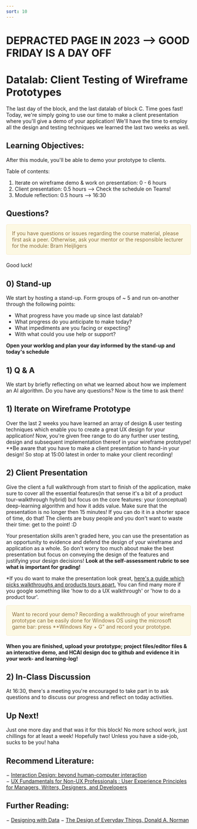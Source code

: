 ```yaml
---
sort: 10
---
```


# DEPRACTED PAGE IN 2023 --> GOOD FRIDAY IS A DAY OFF

# Datalab: Client Testing of Wireframe Prototypes
The last day of the block, and the last datalab of block C. Time goes fast! Today, we're simply going to use our time to make a client presentation where you'll give a demo of your application! We'll have the time to employ all the design and testing techniques we learned the last two weeks as well.

## Learning Objectives:
After this module, you'll be able to demo your prototype to clients.


Table of contents:
1. Iterate on wireframe demo & work on presentation: 0 - 6 hours
2. Client presentation: 0.5 hours --> Check the schedule on Teams!
3. Module reflection: 0.5 hours --> 16:30




## Questions?

<div style="padding: 15px; border: 1px solid transparent; border-color: transparent; margin-bottom: 20px; border-radius: 4px; color: #8a6d3b;; background-color: #fcf8e3; border-color: #faebcc;">
If you have questions or issues regarding the course material, please first ask a peer. Otherwise, ask your mentor or the responsible lecturer for the module: Bram Heijligers
 </div>

Good luck!

## 0) Stand-up
We start by hosting a stand-up. Form groups of ~ 5 and run on-another through the following points:
- What progress have you made up since last datalab?
- What progress do you anticipate to make today?
- What impediments are you facing or expecting?
- With what could you use help or support?

**Open your worklog and plan your day informed by the stand-up and today's schedule**

## 1) Q & A
We start by briefly reflecting on what we learned about how we implement an AI algorithm. Do you have any questions? Now is the time to ask them!

## 1) Iterate on Wireframe Prototype
Over the last 2 weeks you have learned an array of design & user testing techniques which enable you to create a great UX design for your application! Now, you're given free range to do any further user testing, design and subsequent implementation thereof in your wireframe prototype!
**Be aware that you have to make a client presentation to hand-in your design! So stop at 15:00 latest in order to make your client recording!

## 2) Client Presentation
Give the client a full walkthrough from start to finish of the application, make sure to cover all the essential features(in that sense it's a bit of a product tour-walkthrough hybrid) but focus on the core features: your (conceptual) deep-learning algorithm and how it adds value. Make sure that the presentation is no longer then 15 minutes! If you can do it in a shorter space of time, do that! The clients are busy people and you don't want to waste their time: get to the point! :D

Your presentation skills aren't graded here, you can use the presentation as an opportunity to evidence and defend the design of your wireframe and application as a whole. So don't worry too much about make the best presentation but focus on conveying the design of the features and justifying your design decisions! **Look at the self-assessment rubric to see what is important for grading!**

*If you do want to make the presentation look great, [here's a guide which picks walkthroughs and products tours apart.](https://www.appcues.com/blog/product-tours-walkthroughs-ultimate-guide) You can find many more if you google something like 'how to do a UX walkthrough' or 'how to do a product tour'.

<div style="padding: 15px; border: 1px solid transparent; border-color: transparent; margin-bottom: 20px; border-radius: 4px; color: #8a6d3b;; background-color: #fcf8e3; border-color: #faebcc;">
Want to record your demo? Recording a walkthrough of your wireframe prototype can be easily done for Windows OS using the microsoft game bar: press **Windows Key + G" and record your prototype.
 </div>

**When you are finished, upload your prototype; project files/editor files & an interactive demo, and HCAI design doc to github and evidence it in your work- and learning-log!**


## 2) In-Class Discussion
At 16:30, there's a meeting you're encouraged to take part in to ask questions and to discuss our progress and reflect on today activities.

## Up Next!
Just one more day and that was it for this block! No more school work, just chillings for at least a week! Hopefully two! Unless you have a side-job, sucks to be you! haha


## Recommend Literature:
−	[Interaction Design: beyond human-computer interaction](https://login.proxy1.dom1.nhtv.nl/login?url=https://search.ebscohost.com/login.aspx?direct=true&db=cat01829a&AN=buas.303541695&site=eds-live)   
−	[UX Fundamentals for Non-UX Professionals : User Experience Principles for Managers, Writers, Designers, and Developers](https://login.proxy1.dom1.nhtv.nl/login?url=https://search.ebscohost.com/login.aspx?direct=true&db=edsebk&AN=1892077&site=eds-live)

## Further Reading:
−	[Designing with Data](http://shop.oreilly.com/product/0636920026228.do)
−	[The Design of Everyday Things, Donald A. Norman](https://login.proxy1.dom1.nhtv.nl/login?url=https://search.ebscohost.com/login.aspx?direct=true&db=cat01829a&AN=buas.393706974&site=eds-live)
